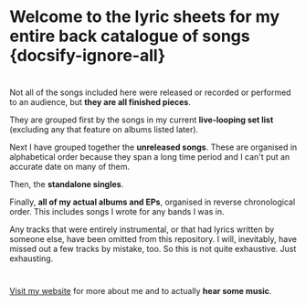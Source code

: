 # Welcome to the lyric sheets for my entire back catalogue of songs {docsify-ignore-all}
#  
Not all of the songs included here were released or recorded or performed to an audience, but **they are all finished pieces**.  

They are grouped first by the songs in my current **live-looping set list** (excluding any that feature on albums listed later).  

Next I have grouped together the **unreleased songs**. These are organised in alphabetical order because they span a long time period and I can't put an accurate date on many of them.  

Then, the **standalone singles**.   

Finally, **all of my actual albums and EPs**, organised in reverse chronological order. This includes songs I wrote for any bands I was in.  

Any tracks that were entirely instrumental, or that had lyrics written by someone else, have been omitted from this repository. I will, inevitably, have missed out a few tracks by mistake, too. So this is not quite exhaustive. Just exhausting.
#    
[Visit my website](https://danaddison.co.uk) for more about me and to actually **hear some music**.
